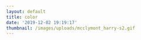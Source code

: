 ```yaml
---
layout: default
title: color
date: '2019-12-02 19:19:17'
thumbnail: /images/uploads/mcclymont_harry-s2.gif
---
```


